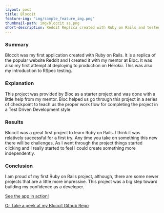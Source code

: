 ```yaml
---
layout: post
title: Bloccit
feature-img: "img/sample_feature_img.png"
thumbnail-path: img/bloccit ss.png
short-description: Reddit Replica created with Ruby on Rails and tested with Rspec.
---
```

### Summary
Bloccit was my first application created with Ruby on Rails. It is a replica of the popular website Reddit and I created it with my mentor at Bloc. It was also my first attempt at deploying to production on Heroku. This was also my introduction to RSpec testing.

### Explanation
This project was provided by Bloc as a starter project and was done with a little help from my mentor. Bloc helped us go through this project in a series of checkpoint to teach us the proper work flow for completing the project in a Test Driven Development style.

### Results
Bloccit was a great first project to learn Ruby on Rails. I think it was relatively successful for a first try. Any time you take on something this new there will be challenges. As I went through the project things started clicking and I really started to feel I could create something more independently.

### Conclusion
I am proud of my first Ruby on Rails project, although, there are some newer projects that are a little more impressive. This project was a big step toward building my confidence as a developer.

[See the app in action!](https://cryptic-dawn-72531.herokuapp.com/)

[Or Take a peek at my Bloccit Github Repo](https://github.com/alpeterson24/bloccit)
